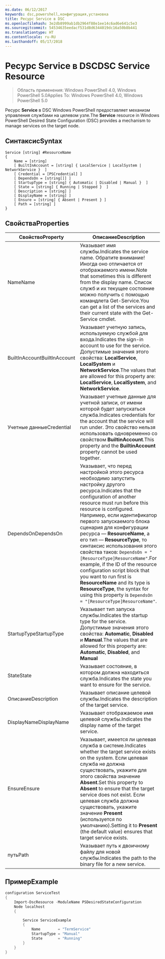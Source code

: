 ```yaml
---
ms.date: 06/12/2017
keywords: dsc,powershell,конфигурация,установка
title: Ресурс Service в DSC
ms.openlocfilehash: 3e2db8999ab1db2964f88e1ee14c6ad6e641c5e3
ms.sourcegitcommit: 54534635eedacf531d8d6344019dc16a50b8b441
ms.translationtype: HT
ms.contentlocale: ru-RU
ms.lasthandoff: 05/17/2018
---
```

# <a name="dsc-service-resource"></a><span data-ttu-id="5001a-103">Ресурс Service в DSC</span><span class="sxs-lookup"><span data-stu-id="5001a-103">DSC Service Resource</span></span>

> <span data-ttu-id="5001a-104">Область применения: Windows PowerShell 4.0, Windows PowerShell 5.0</span><span class="sxs-lookup"><span data-stu-id="5001a-104">Applies To: Windows PowerShell 4.0, Windows PowerShell 5.0</span></span>


<span data-ttu-id="5001a-105">Ресурс **Service** в DSC Windows PowerShell предоставляет механизм управления службами на целевом узле.</span><span class="sxs-lookup"><span data-stu-id="5001a-105">The **Service** resource in Windows PowerShell Desired State Configuration (DSC) provides a mechanism to manage services on the target node.</span></span>

## <a name="syntax"></a><span data-ttu-id="5001a-106">Синтаксис</span><span class="sxs-lookup"><span data-stu-id="5001a-106">Syntax</span></span>

```
Service [string] #ResourceName
{
    Name = [string]
    [ BuiltInAccount = [string] { LocalService | LocalSystem | NetworkService }  ]
    [ Credential = [PSCredential] ]
    [ DependsOn = [string[]] ]
    [ StartupType = [string] { Automatic | Disabled | Manual }  ]
    [ State = [string] { Running | Stopped }  ]
    [ Description = [string] ]
    [ DisplayName = [string] ]
    [ Ensure = [string] { Absent | Present } ]
    [ Path = [string] ]
}
```

## <a name="properties"></a><span data-ttu-id="5001a-107">Свойства</span><span class="sxs-lookup"><span data-stu-id="5001a-107">Properties</span></span>

|  <span data-ttu-id="5001a-108">Свойство</span><span class="sxs-lookup"><span data-stu-id="5001a-108">Property</span></span>  |  <span data-ttu-id="5001a-109">Описание</span><span class="sxs-lookup"><span data-stu-id="5001a-109">Description</span></span>   |
|---|---|
| <span data-ttu-id="5001a-110">Name</span><span class="sxs-lookup"><span data-stu-id="5001a-110">Name</span></span>| <span data-ttu-id="5001a-111">Указывает имя службы.</span><span class="sxs-lookup"><span data-stu-id="5001a-111">Indicates the service name.</span></span> <span data-ttu-id="5001a-112">Обратите внимание! Иногда оно отличается от отображаемого имени.</span><span class="sxs-lookup"><span data-stu-id="5001a-112">Note that sometimes this is different from the display name.</span></span> <span data-ttu-id="5001a-113">Список служб и их текущее состояние можно получить с помощью командлета Get-Service.</span><span class="sxs-lookup"><span data-stu-id="5001a-113">You can get a list of the services and their current state with the Get-Service cmdlet.</span></span>|
| <span data-ttu-id="5001a-114">BuiltInAccount</span><span class="sxs-lookup"><span data-stu-id="5001a-114">BuiltInAccount</span></span>| <span data-ttu-id="5001a-115">Указывает учетную запись, используемую службой для входа.</span><span class="sxs-lookup"><span data-stu-id="5001a-115">Indicates the sign-in account to use for the service.</span></span> <span data-ttu-id="5001a-116">Допустимые значения этого свойства: **LocalService**, **LocalSystem** и **NetworkService**.</span><span class="sxs-lookup"><span data-stu-id="5001a-116">The values that are allowed for this property are: **LocalService**, **LocalSystem**, and **NetworkService**.</span></span>|
| <span data-ttu-id="5001a-117">Учетные данные</span><span class="sxs-lookup"><span data-stu-id="5001a-117">Credential</span></span>| <span data-ttu-id="5001a-118">Указывает учетные данные для учетной записи, от имени которой будет запускаться служба.</span><span class="sxs-lookup"><span data-stu-id="5001a-118">Indicates credentials for the account that the service will run under.</span></span> <span data-ttu-id="5001a-119">Это свойство нельзя использовать одновременно со свойством __BuiltinAccount__.</span><span class="sxs-lookup"><span data-stu-id="5001a-119">This property and the __BuiltinAccount__ property cannot be used together.</span></span>|
| <span data-ttu-id="5001a-120">DependsOn</span><span class="sxs-lookup"><span data-stu-id="5001a-120">DependsOn</span></span>| <span data-ttu-id="5001a-121">Указывает, что перед настройкой этого ресурса необходимо запустить настройку другого ресурса.</span><span class="sxs-lookup"><span data-stu-id="5001a-121">Indicates that the configuration of another resource must run before this resource is configured.</span></span> <span data-ttu-id="5001a-122">Например, если идентификатор первого запускаемого блока сценария для конфигурации ресурса — __ResourceName__, а его тип — __ResourceType__, то синтаксис использования этого свойства таков: `DependsOn = "[ResourceType]ResourceName"`.</span><span class="sxs-lookup"><span data-stu-id="5001a-122">For example, if the ID of the resource configuration script block that you want to run first is __ResourceName__ and its type is __ResourceType__, the syntax for using this property is `DependsOn = "[ResourceType]ResourceName"`.</span></span>|
| <span data-ttu-id="5001a-123">StartupType</span><span class="sxs-lookup"><span data-stu-id="5001a-123">StartupType</span></span>| <span data-ttu-id="5001a-124">Указывает тип запуска службы.</span><span class="sxs-lookup"><span data-stu-id="5001a-124">Indicates the startup type for the service.</span></span> <span data-ttu-id="5001a-125">Допустимые значения этого свойства: **Automatic**, **Disabled** и **Manual**.</span><span class="sxs-lookup"><span data-stu-id="5001a-125">The values that are allowed for this property are: **Automatic**, **Disabled**, and **Manual**</span></span>|
| <span data-ttu-id="5001a-126">State</span><span class="sxs-lookup"><span data-stu-id="5001a-126">State</span></span>| <span data-ttu-id="5001a-127">Указывает состояние, в котором должна находиться служба.</span><span class="sxs-lookup"><span data-stu-id="5001a-127">Indicates the state you want to ensure for the service.</span></span>|
| <span data-ttu-id="5001a-128">Описание</span><span class="sxs-lookup"><span data-stu-id="5001a-128">Description</span></span> | <span data-ttu-id="5001a-129">Указывает описание целевой службы.</span><span class="sxs-lookup"><span data-stu-id="5001a-129">Indicates the description of the target service.</span></span>|
| <span data-ttu-id="5001a-130">DisplayName</span><span class="sxs-lookup"><span data-stu-id="5001a-130">DisplayName</span></span> | <span data-ttu-id="5001a-131">Указывает отображаемое имя целевой службы.</span><span class="sxs-lookup"><span data-stu-id="5001a-131">Indicates the display name of the target service.</span></span>|
| <span data-ttu-id="5001a-132">Ensure</span><span class="sxs-lookup"><span data-stu-id="5001a-132">Ensure</span></span> | <span data-ttu-id="5001a-133">Указывает, имеется ли целевая служба в системе.</span><span class="sxs-lookup"><span data-stu-id="5001a-133">Indicates whether the target service exists on the system.</span></span> <span data-ttu-id="5001a-134">Если целевая служба не должна существовать, укажите для этого свойства значение **Absent**.</span><span class="sxs-lookup"><span data-stu-id="5001a-134">Set this property to **Absent** to ensure that the target service does not exist.</span></span> <span data-ttu-id="5001a-135">Если целевая служба должна существовать, укажите значение **Present** (используется по умолчанию).</span><span class="sxs-lookup"><span data-stu-id="5001a-135">Setting it to **Present** (the default value) ensures that target service exists.</span></span>|
| <span data-ttu-id="5001a-136">путь</span><span class="sxs-lookup"><span data-stu-id="5001a-136">Path</span></span> | <span data-ttu-id="5001a-137">Указывает путь к двоичному файлу для новой службы.</span><span class="sxs-lookup"><span data-stu-id="5001a-137">Indicates the path to the binary file for a new service.</span></span>|

## <a name="example"></a><span data-ttu-id="5001a-138">Пример</span><span class="sxs-lookup"><span data-stu-id="5001a-138">Example</span></span>

```powershell
configuration ServiceTest
{
    Import-DscResource -ModuleName PSDesiredStateConfiguration
    Node localhost
    {

        Service ServiceExample
        {
            Name        = "TermService"
            StartupType = "Manual"
            State       = "Running"
        }
    }
}
```